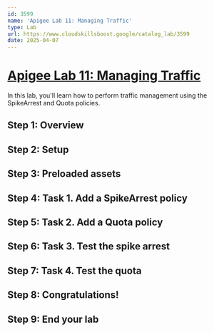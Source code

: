 ```yaml
---
id: 3599
name: 'Apigee Lab 11: Managing Traffic'
type: Lab
url: https://www.cloudskillsboost.google/catalog_lab/3599
date: 2025-04-07
---
```


# [Apigee Lab 11: Managing Traffic](https://www.cloudskillsboost.google/catalog_lab/3599)

In this lab, you'll learn how to perform traffic management using the SpikeArrest and Quota policies.

## Step 1: Overview

## Step 2: Setup

## Step 3: Preloaded assets

## Step 4: Task 1. Add a SpikeArrest policy

## Step 5: Task 2. Add a Quota policy

## Step 6: Task 3. Test the spike arrest

## Step 7: Task 4. Test the quota

## Step 8: Congratulations!

## Step 9: End your lab
